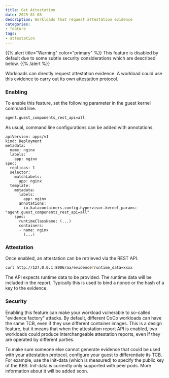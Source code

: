 ```yaml
---
title: Get Attestation
date: 2025-01-08
description: Workloads that request attestation evidence
categories:
- feature 
tags:
- attestation 
---
```


{{% alert title="Warning" color="primary" %}}
This feature is disabled by default due to some subtle security considerations
which are described below.
{{% /alert %}}

Workloads can directly request attestation evidence.
A workload could use this evidence to carry out its own attestation protocol.

### Enabling

To enable this feature, set the following parameter in the guest kernel command line.
```bash
agent.guest_components_rest_api=all
```

As usual, command line configurations can be added with annotations.
```
apiVersion: apps/v1
kind: Deployment
metadata:
  name: nginx
  labels:
    app: nginx
spec:
  replicas: 1
  selector:
    matchLabels:
      app: nginx
  template:
    metadata:
      labels:
        app: nginx
      annotations:
        io.katacontainers.config.hypervisor.kernel_params: "agent.guest_components_rest_api=all"
    spec:
      runtimeClassName: (...)
      containers:
      - name: nginx
        (...)
```
### Attestation

Once enabled, an attestation can be retrieved via the REST API.
```bash
curl http://127.0.0.1:8006/aa/evidence?runtime_data=xxxx
```

The API expects runtime data to be provided. The runtime data will be included in the report. 
Typically this is used to bind a nonce or the hash of a key to the evidence.

### Security

Enabling this feature can make your workload vulnerable to so-called "evidence factory" attacks.
By default, different CoCo workloads can have the same TCB, even if they use different container images.
This is a design feature, but it means that when the attestation report API is enabled,
two workloads could produce interchangeable attestation reports, even if they are operated by different parties.

To make sure someone else cannot generate evidence that could be used with your attestation protocol,
configure your guest to differentiate its TCB.
For example, use the init-data (which is measured) to specify the public key of the KBS.
Init-data is currently only supported with peer pods.
More information about it will be added soon.

